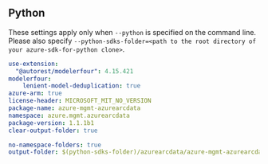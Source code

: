 ## Python

These settings apply only when `--python` is specified on the command line.
Please also specify `--python-sdks-folder=<path to the root directory of your azure-sdk-for-python clone>`.

``` yaml $(python)
use-extension:
  "@autorest/modelerfour": 4.15.421
modelerfour:
    lenient-model-deduplication: true
azure-arm: true
license-header: MICROSOFT_MIT_NO_VERSION
package-name: azure-mgmt-azurearcdata
namespace: azure.mgmt.azurearcdata
package-version: 1.1.1b1
clear-output-folder: true
```

``` yaml $(python)
no-namespace-folders: true
output-folder: $(python-sdks-folder)/azurearcdata/azure-mgmt-azurearcdata/azure/mgmt/azurearcdata
```
